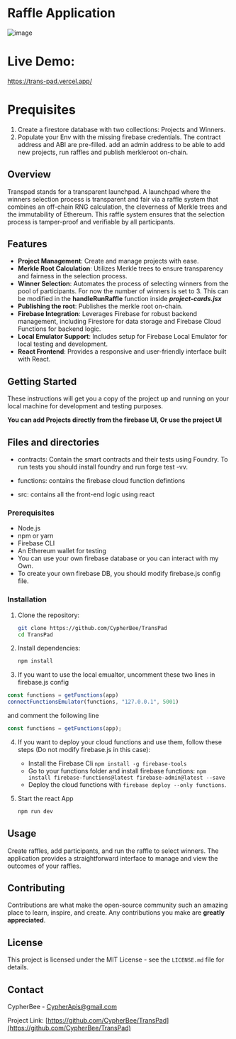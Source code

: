 # Raffle Application
![image](https://github.com/CypherBee/TransPad/assets/99687146/cdceff97-5d84-4f6f-b731-24ba06480381)

# Live Demo:
https://trans-pad.vercel.app/

# Prequisites
1. Create a firestore database with two collections: Projects and Winners.
2. Populate your Env with the missing firebase credentials. The contract address and ABI are pre-filled. add an admin address to be able to add new projects, run raffles and publish merkleroot on-chain.


## Overview

Transpad stands for a transparent launchpad. A launchpad where the winners selection process is transparent and fair via a raffle system that combines an off-chain RNG calculation, the cleverness of Merkle trees and the immutability of Ethereum. This raffle system ensures that the selection process is tamper-proof and verifiable by all participants. 

## Features

- **Project Management**: Create and manage projects with ease.
- **Merkle Root Calculation**: Utilizes Merkle trees to ensure transparency and fairness in the selection process.
- **Winner Selection**: Automates the process of selecting winners from the pool of participants. For now the number of winners is set to 3. This can be modified in the **handleRunRaffle** function inside ***project-cards.jsx***
- **Publishing the root**: Publishes the merkle root on-chain.
- **Firebase Integration**: Leverages Firebase for robust backend management, including Firestore for data storage and Firebase Cloud Functions for backend logic.
- **Local Emulator Support**: Includes setup for Firebase Local Emulator for local testing and development.
- **React Frontend**: Provides a responsive and user-friendly interface built with React.

## Getting Started

These instructions will get you a copy of the project up and running on your local machine for development and testing purposes.

**You can add Projects directly from the firebase UI, Or use the project UI**

## Files and directories
- contracts: Contain the smart contracts and their tests using Foundry. To run tests you should install foundry and run forge test -vv.

- functions: contains the firebase cloud function defintions
- src: contains all the front-end logic using react 

### Prerequisites

- Node.js
- npm or yarn
- Firebase CLI
- An Ethereum wallet for testing
- You can use your own firebase database or you can interact with my Own. 
- To create your own firebase DB, you should modify firebase.js config file.

### Installation

1. Clone the repository:
   ```bash
   git clone https://github.com/CypherBee/TransPad
   cd TransPad
   ```

2. Install dependencies:
    ```bash
    npm install
    ```

3. If you want to use the local emualtor, uncomment these two lines in firebase.js config
```javascript 
const functions = getFunctions(app)
connectFunctionsEmulator(functions, "127.0.0.1", 5001)
```
and comment the following line

```javascript 
const functions = getFunctions(app);
```

4. If you want to deploy your cloud functions and use them, follow these steps (Do not modify firebase.js in this case):
    - Install the Firebase Cli ```npm install -g firebase-tools```
    - Go to your functions folder and install firebase functions: ```npm install firebase-functions@latest firebase-admin@latest --save```
    - Deploy the cloud functions with ```firebase deploy --only functions```.

5. Start the react App
    ```bash
    npm run dev
    ```

## Usage
Create raffles, add participants, and run the raffle to select winners. The application provides a straightforward interface to manage and view the outcomes of your raffles.

## Contributing

Contributions are what make the open-source community such an amazing place to learn, inspire, and create. Any contributions you make are **greatly appreciated**.

## License

This project is licensed under the MIT License - see the `LICENSE.md` file for details.

## Contact

CypherBee - CypherApis@gmail.com

Project Link: [https://github.com/CypherBee/TransPad](https://github.com/CypherBee/TransPad)
